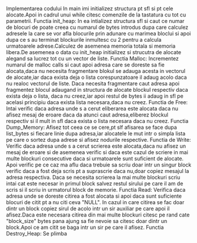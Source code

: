 Implementarea codului
In main imi initializez structura pt sfl si pt cele alocate.Apoi in cadrul unui while citesc comenzile de la tastatura cu tot cu parametrii.
Functia init_heap:
In ea intializez structura sfl si caut ce numar de blocuri de poate creea cu numarul de bytes introdus dupa care calculez adresele la care 
se vor afla blocurile prin adunare cu marimea bloclui si apoi dupa ce s au terminat blockurile inmultesc cu 2 pentru a calcula urmatoarele adrese.Calculez de asemenea
memoria totala si memoria libera.De asemenea o data cu init_heap initializez si strucutra de alocate alegand sa lucrez tot cu un vector de liste.
Functia Malloc:
Incrementez numarul de malloc calls si caut apoi adresa care se doreste sa fie alocata,daca nu necesita fragmentare blokul se adauga acesta in vectorul de alocate,iar daca exista deja o lista corespunzatoare il adaug acolo daca nu realoc vectorul de liste.
Daca necesita fragmentare caut adresa apoi fragmentez blocul adaugand in structura de alocate blockul respectiv daca exista deja o lista, daca nu creez,iar apoi restul de bytes ii adaug in sfl pe acelasi principiu daca exista lista necesara,daca nu creez.
Functia de Free:
Intai verific daca adresa unde s a cerut eliberarea este alocata daca nu afisez mesaj de eroare daca da atunci caut adresa,eliberez blockul respectiv si il mult in sfl daca exista o lista necesara daca nu creez.
Functia Dump_Memory:
Afisez tot ceea ce se cere,pt slf afisarea se face dupa list_bytes si fiecare linie dupa adresa,iar alocatele le mut intr o simpla lista pe care o sortez dupa adrese si afisez nodurile respective.
Functia de Write:
Verific daca adresa unde s a cerut scrierea este alocata,daca nu afisez un mesaj de eroare si de asemenea verific si daca este cazul de scriere in mai multe blockuri consecutive daca si urmatoarele sunt suficient de alocate.
Apoi verific pe ce caz ma aflu daca trebuie sa scriu doar intr un singur block verific daca a fost deja scris pt a suprascrie daca nu,doar copiez mesajul la adresa respectiva.
Daca se necesita scrierea la mai multe blockuri scriu intai cat este necesar in primul block salvez restul sirului pe care il am de scris si il scriu in urmatorul block de memorie.
Functia Read:
Verifica daca adresa unde se doreste citirea a fost alocata si apoi daca sunt suficiente blocuri de citit pt a nu citi ceva "NULL".
In cazul in care citirea se fac doar dintr un block copiez sirul de acolo intr un sir auxiliar pe care apoi il afisez.Daca este necesara citirea din mai multe blockuri
citesc pe rand cate "block_size" bytes pana ajung sa fie nevoie sa citesc doar dintr un block.Apoi ce am citit se baga intr un sir pe care il afisez.
Functia Destroy_Heap:
Se plimba 